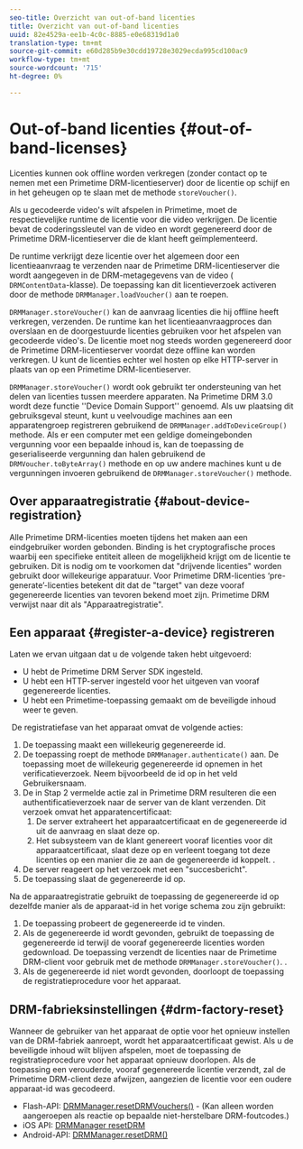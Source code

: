 ```yaml
---
seo-title: Overzicht van out-of-band licenties
title: Overzicht van out-of-band licenties
uuid: 82e4529a-ee1b-4c0c-8885-e0e68319d1a0
translation-type: tm+mt
source-git-commit: e60d285b9e30cdd19728e3029ecda995cd100ac9
workflow-type: tm+mt
source-wordcount: '715'
ht-degree: 0%

---
```



# Out-of-band licenties {#out-of-band-licenses}

Licenties kunnen ook offline worden verkregen (zonder contact op te nemen met een Primetime DRM-licentieserver) door de licentie op schijf en in het geheugen op te slaan met de methode `storeVoucher()`.

Als u gecodeerde video&#39;s wilt afspelen in Primetime, moet de respectievelijke runtime de licentie voor die video verkrijgen. De licentie bevat de coderingssleutel van de video en wordt gegenereerd door de Primetime DRM-licentieserver die de klant heeft geïmplementeerd.

De runtime verkrijgt deze licentie over het algemeen door een licentieaanvraag te verzenden naar de Primetime DRM-licentieserver die wordt aangegeven in de DRM-metagegevens van de video ( `DRMContentData`-klasse). De toepassing kan dit licentieverzoek activeren door de methode `DRMManager.loadVoucher()` aan te roepen.

`DRMManager.storeVoucher()` kan de aanvraag licenties die hij offline heeft verkregen, verzenden. De runtime kan het licentieaanvraagproces dan overslaan en de doorgestuurde licenties gebruiken voor het afspelen van gecodeerde video&#39;s. De licentie moet nog steeds worden gegenereerd door de Primetime DRM-licentieserver voordat deze offline kan worden verkregen. U kunt de licenties echter wel hosten op elke HTTP-server in plaats van op een Primetime DRM-licentieserver.

`DRMManager.storeVoucher()` wordt ook gebruikt ter ondersteuning van het delen van licenties tussen meerdere apparaten. Na Primetime DRM 3.0 wordt deze functie &#39;&#39;Device Domain Support&#39;&#39; genoemd. Als uw plaatsing dit gebruiksgeval steunt, kunt u veelvoudige machines aan een apparatengroep registreren gebruikend de `DRMManager.addToDeviceGroup()` methode. Als er een computer met een geldige domeingebonden vergunning voor een bepaalde inhoud is, kan de toepassing de geserialiseerde vergunning dan halen gebruikend de `DRMVoucher.toByteArray()` methode en op uw andere machines kunt u de vergunningen invoeren gebruikend de `DRMManager.storeVoucher()` methode.

## Over apparaatregistratie {#about-device-registration}

Alle Primetime DRM-licenties moeten tijdens het maken aan een eindgebruiker worden gebonden. Binding is het cryptografische proces waarbij een specifieke entiteit alleen de mogelijkheid krijgt om de licentie te gebruiken. Dit is nodig om te voorkomen dat &quot;drijvende licenties&quot; worden gebruikt door willekeurige apparatuur. Voor Primetime DRM-licenties ‘pre-generate’-licenties betekent dit dat de &quot;target&quot; van deze vooraf gegenereerde licenties van tevoren bekend moet zijn. Primetime DRM verwijst naar dit als &quot;Apparaatregistratie&quot;.

## Een apparaat {#register-a-device} registreren

Laten we ervan uitgaan dat u de volgende taken hebt uitgevoerd:

* U hebt de Primetime DRM Server SDK ingesteld.
* U hebt een HTTP-server ingesteld voor het uitgeven van vooraf gegenereerde licenties.
* U hebt een Primetime-toepassing gemaakt om de beveiligde inhoud weer te geven.

 De registratiefase van het apparaat omvat de volgende acties:

1. De toepassing maakt een willekeurig gegenereerde id.
1. De toepassing roept de methode `DRMManager.authenticate()` aan. De toepassing moet de willekeurig gegenereerde id opnemen in het verificatieverzoek. Neem bijvoorbeeld de id op in het veld Gebruikersnaam.
1. De in Stap 2 vermelde actie zal in Primetime DRM resulteren die een authentificatieverzoek naar de server van de klant verzenden. Dit verzoek omvat het apparatencertificaat:
   1. De server extraheert het apparaatcertificaat en de gegenereerde id uit de aanvraag en slaat deze op.
   1. Het subsysteem van de klant genereert vooraf licenties voor dit apparaatcertificaat, slaat deze op en verleent toegang tot deze licenties op een manier die ze aan de gegenereerde id koppelt. .
1. De server reageert op het verzoek met een &quot;succesbericht&quot;.
1. De toepassing slaat de gegenereerde id op.

Na de apparaatregistratie gebruikt de toepassing de gegenereerde id op dezelfde manier als de apparaat-id in het vorige schema zou zijn gebruikt:
1. De toepassing probeert de gegenereerde id te vinden.
1. Als de gegenereerde id wordt gevonden, gebruikt de toepassing de gegenereerde id terwijl de vooraf gegenereerde licenties worden gedownload. De toepassing verzendt de licenties naar de Primetime DRM-client voor gebruik met de methode `DRMManager.storeVoucher()`. .
1. Als de gegenereerde id niet wordt gevonden, doorloopt de toepassing de registratieprocedure voor het apparaat.

## DRM-fabrieksinstellingen {#drm-factory-reset}

Wanneer de gebruiker van het apparaat de optie voor het opnieuw instellen van de DRM-fabriek aanroept, wordt het apparaatcertificaat gewist. Als u de beveiligde inhoud wilt blijven afspelen, moet de toepassing de registratieprocedure voor het apparaat opnieuw doorlopen. Als de toepassing een verouderde, vooraf gegenereerde licentie verzendt, zal de Primetime DRM-client deze afwijzen, aangezien de licentie voor een oudere apparaat-id was gecodeerd.

* Flash-API: [DRMManager.resetDRMVouchers()](https://help.adobe.com/en_US/FlashPlatform/reference/actionscript/3/flash/net/drm/DRMManager.html#resetDRMVouchers()) - (Kan alleen worden aangeroepen als reactie op bepaalde niet-herstelbare DRM-foutcodes.)
* iOS API: [DRMManager resetDRM](https://help.adobe.com/en_US/primetime/api/drm-apis/client/ios/interface_d_r_m_manager.html#a0dd6c9662428583196e0419d3ea69446)
* Android-API: [DRMManager.resetDRM()](https://help.adobe.com/en_US/primetime/api/drm-apis/client/android/com/adobe/ave/drm/DRMManager.html#resetDRM(com.adobe.ave.drm.DRMOperationErrorCallback,%20com.adobe.ave.drm.DRMOperationCompleteCallback))